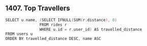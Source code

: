 ## 1407. Top Travellers
```swift
SELECT u.name, (SELECT IFNULL(SUM(r.distance), 0)
               FROM rides r
               WHERE u.id = r.user_id) AS travelled_distance
FROM users u
ORDER BY travelled_distance DESC, name ASC
```
